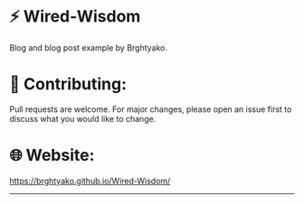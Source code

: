 # ⚡ Wired-Wisdom
Blog and blog post example by Brghtyako.

# 🐛 Contributing:
Pull requests are welcome. For major changes, please open an issue first to discuss what you would like to change.

# 🌐 Website:
https://brghtyako.github.io/Wired-Wisdom/

---
